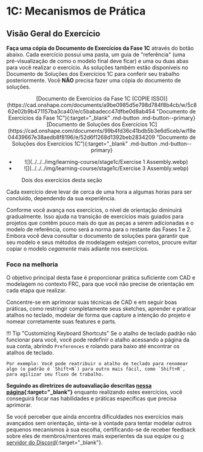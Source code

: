 # 1C: Mecanismos de Prática

## Visão Geral do Exercício

**Faça uma cópia do Documento de Exercícios da Fase 1C** através do botão abaixo. Cada exercício possui uma pasta, um guia de "referência" (uma pré-visualização de como o modelo final deve ficar) e uma ou duas abas para você realizar o exercício. As soluções também estão disponíveis no Documento de Soluções dos Exercícios 1C para conferir seu trabalho posteriormente. Você **NÃO** precisa fazer uma cópia do documento de soluções.

<center markdown>
[Documento de Exercícios da Fase 1C (COPIE ISSO)](https://cad.onshape.com/documents/a9be0985d5e798d784f8b4cb/w/5c862e02b9b471157ba3ca40/e/c5babadecc47dfbe0d8ab454 "Documento de Exercícios da Fase 1C"){:target="_blank"  .md-button .md-button--primary}
[Documento de Soluções dos Exercícios 1C](https://cad.onshape.com/documents/99b4fd36c41bdb5b3e6d5ceb/w/f8e04439667e38aedb8f8196/e/52d6f1268d1392beb2834209 "Documento de Soluções dos Exercícios 1C"){:target="_blank" .md-button .md-button--primary}
</center>

<div class="grid cards" markdown>

- <center markdown>![](../../../img/learning-course/stage1c/Exercise 1 Assembly.webp)</center>

- <center markdown>![](../../../img/learning-course/stage1c/Exercise 3 Assembly.webp)</center>

</div>
<figure>
<figcaption>Dois dos exercícios desta seção</figcaption>
</figure>

Cada exercício deve levar de cerca de uma hora a algumas horas para ser concluído, dependendo da sua experiência.

Conforme você avança nos exercícios, o nível de orientação diminuirá gradualmente. Isso ajuda na transição de exercícios mais guiados para projetos que contêm pouco mais do que as peças a serem adicionadas e o modelo de referência, como será a norma para o restante das Fases 1 e 2. Embora você deva consultar o documento de soluções para garantir que seu modelo e seus métodos de modelagem estejam corretos, procure evitar copiar o modelo _cegamente_ mais adiante nos exercícios.

### Foco na melhoria

O objetivo principal desta fase é proporcionar prática suficiente com CAD e modelagem no contexto FRC, para que você não precise de orientação em cada etapa que realizar.

Concentre-se em aprimorar suas técnicas de CAD e em seguir boas práticas, como restringir completamente seus sketches, aprender e praticar atalhos no teclado, modelar de forma que capture a intenção do projeto e nomear corretamente suas features e parts.

!!! Tip "Customizing Keyboard Shortcuts"
Se o atalho de teclado padrão não funcionar para você, você pode redefinir o atalho acessando a página da sua conta, abrindo `Preferences` e rolando para baixo até encontrar os atalhos de teclado.

    Por exemplo: Você pode reatribuir o atalho de teclado para renomear algo (o padrão é `Shift+N`) para outro mais fácil, como `Shift+R`, para agilizar seu fluxo de trabalho.

**Seguindo as diretrizes de autoavaliação descritas [nessa página](../1A/focusing-on-improvement.md "Focusing on Improvement Page"){:target="\_blank"}** enquanto realizando estes exercícios, você conseguirá focar nas habilidades e práticas específicas que precisa aprimorar.  

Se você perceber que ainda encontra dificuldades nos exercícios mais avançados sem orientação, sinta-se à vontade para tentar modelar outros pequenos mecanismos à sua escolha, certificando-se de receber feedback sobre eles de membros/mentores mais experientes da sua equipe ou [o servidor do Discord](https://discord.gg/qdx7pdZKx4 "David's Design Server Invite"){:target="\_blank"}.

<br>
